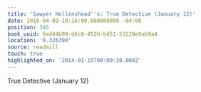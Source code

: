 ```yaml
---
title: 'Sawyer Hollenshead''s: True Detective (January 12)'
date: 2016-04-09 18:16:00.600000000 -04:00
position: 345
book_uuid: 6ed44b99-d6c8-452b-bd51-53220e8ab9a4
location: '0.326394'
source: readmill
touch: true
highlighted_on: '2014-01-15T00:09:38.000Z'
---
```


True Detective (January 12)